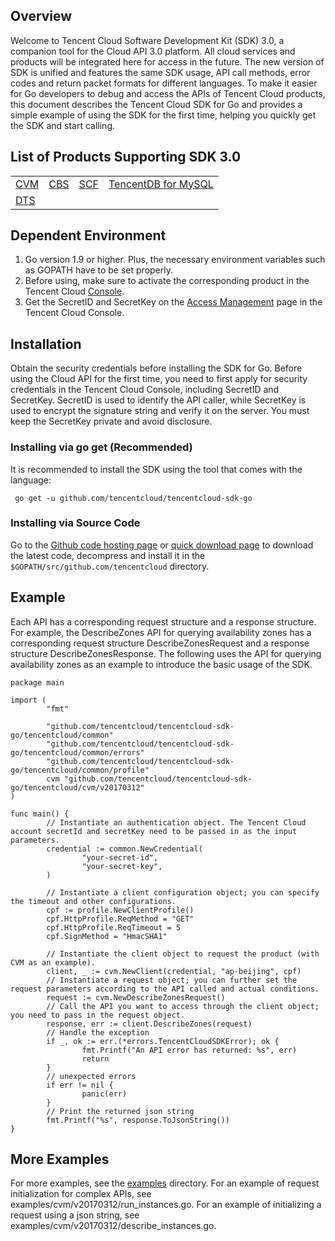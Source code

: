 ## Overview
Welcome to Tencent Cloud Software Development Kit (SDK) 3.0, a companion tool for the Cloud API 3.0 platform. All cloud services and products will be integrated here for access in the future. The new version of SDK is unified and features the same SDK usage, API call methods, error codes and return packet formats for different languages.
To make it easier for Go developers to debug and access the APIs of Tencent Cloud products, this document describes the Tencent Cloud SDK for Go and provides a simple example of using the SDK for the first time, helping you quickly get the SDK and start calling.

## List of Products Supporting SDK 3.0

<table>
  <tr>
    <td><a href="https://cloud.tencent.com/document/api/213/15689">CVM</a></td>
    <td><a href="https://cloud.tencent.com/document/api/362/15634">CBS</a></td>
    <td><a href="https://cloud.tencent.com/document/api/583/17235">SCF</a></td>
    <td><a href="https://cloud.tencent.com/document/api/236/15830 ">TencentDB for MySQL</a></td>
  </tr>
  <tr>
    <td><a href="https://cloud.tencent.com/document/api/571/18122">DTS</a></td>
	<td></td>
	<td></td>
	<td></td>
  </tr>
</table>


## Dependent Environment
1. Go version 1.9 or higher. Plus, the necessary environment variables such as GOPATH have to be set properly.
2. Before using, make sure to activate the corresponding product in the Tencent Cloud [Console](https://console.cloud.tencent.com/).
3. Get the SecretID and SecretKey on the [Access Management](https://console.cloud.tencent.com/cam/capi) page in the Tencent Cloud Console.

## Installation
Obtain the security credentials before installing the SDK for Go. Before using the Cloud API for the first time, you need to first apply for security credentials in the Tencent Cloud Console, including SecretID and SecretKey. SecretID is used to identify the API caller, while SecretKey is used to encrypt the signature string and verify it on the server. You must keep the SecretKey private and avoid disclosure.
### Installing via go get (Recommended)
It is recommended to install the SDK using the tool that comes with the language:
```
 go get -u github.com/tencentcloud/tencentcloud-sdk-go
```
### Installing via Source Code
Go to the [Github code hosting page](https://github.com/tencentcloud/tencentcloud-sdk-go) or [quick download page](https://tencentcloud-sdk-1253896243.file.myqcloud.com/tencentcloud-sdk-go/tencentcloud-sdk-go.zip) to download the latest code, decompress and install it in the `$GOPATH/src/github.com/tencentcloud` directory.

## Example
Each API has a corresponding request structure and a response structure. For example, the DescribeZones API for querying availability zones has a corresponding request structure DescribeZonesRequest and a response structure DescribeZonesResponse.
The following uses the API for querying availability zones as an example to introduce the basic usage of the SDK.
```
package main

import (
        "fmt"

        "github.com/tencentcloud/tencentcloud-sdk-go/tencentcloud/common"
        "github.com/tencentcloud/tencentcloud-sdk-go/tencentcloud/common/errors"
        "github.com/tencentcloud/tencentcloud-sdk-go/tencentcloud/common/profile"
        cvm "github.com/tencentcloud/tencentcloud-sdk-go/tencentcloud/cvm/v20170312"
)

func main() {
        // Instantiate an authentication object. The Tencent Cloud account secretId and secretKey need to be passed in as the input parameters.
        credential := common.NewCredential(
                "your-secret-id",
                "your-secret-key",
        )

        // Instantiate a client configuration object; you can specify the timeout and other configurations.
        cpf := profile.NewClientProfile()
        cpf.HttpProfile.ReqMethod = "GET"
        cpf.HttpProfile.ReqTimeout = 5
        cpf.SignMethod = "HmacSHA1"

        // Instantiate the client object to request the product (with CVM as an example).
        client, _ := cvm.NewClient(credential, "ap-beijing", cpf)
        // Instantiate a request object; you can further set the request parameters according to the API called and actual conditions.
        request := cvm.NewDescribeZonesRequest()
        // Call the API you want to access through the client object; you need to pass in the request object.
        response, err := client.DescribeZones(request)
        // Handle the exception
        if _, ok := err.(*errors.TencentCloudSDKError); ok {
                fmt.Printf("An API error has returned: %s", err)
                return
        }
        // unexpected errors
        if err != nil {
                panic(err)
        }
        // Print the returned json string
        fmt.Printf("%s", response.ToJsonString())
}
```

## More Examples

For more examples, see the [examples](https://github.com/TencentCloud/tencentcloud-sdk-go/tree/master/examples) directory. For an example of request initialization for complex APIs, see examples/cvm/v20170312/run_instances.go. For an example of initializing a request using a json string, see examples/cvm/v20170312/describe_instances.go.
